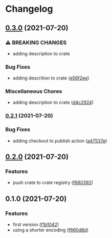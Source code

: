 # Changelog

## [0.3.0](https://www.github.com/CfirTsabari/yeast-rs/compare/v0.2.1...v0.3.0) (2021-07-20)


### ⚠ BREAKING CHANGES

* adding description to crate

### Bug Fixes

* adding descrition to crate ([e56f2ee](https://www.github.com/CfirTsabari/yeast-rs/commit/e56f2eef33eb423c60ba966c9a1f6febf6a50762))


### Miscellaneous Chores

* adding description to crate ([d4c2924](https://www.github.com/CfirTsabari/yeast-rs/commit/d4c29245d7075e1d824f0e1651729dd032548156))

### [0.2.1](https://www.github.com/CfirTsabari/yeast-rs/compare/v0.2.0...v0.2.1) (2021-07-20)


### Bug Fixes

* adding checkout to publish action ([a47537e](https://www.github.com/CfirTsabari/yeast-rs/commit/a47537eee0be8f105295f6602fc0a88a43a9f49f))

## [0.2.0](https://www.github.com/CfirTsabari/yeast-rs/compare/v0.1.0...v0.2.0) (2021-07-20)


### Features

* push crate to crate registry ([f660392](https://www.github.com/CfirTsabari/yeast-rs/commit/f6603924db9856e9d208e2c9d1c11ac6fa42921e))

## 0.1.0 (2021-07-20)


### Features

* first version ([f1b1042](https://www.github.com/CfirTsabari/yeast-rs/commit/f1b10429d095adfe6ec7178d8847f13bccdb9f5c))
* using a shorter encoding ([f660d8d](https://www.github.com/CfirTsabari/yeast-rs/commit/f660d8d978d153f22b92d2c8694aea2664372d6a))

